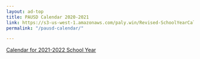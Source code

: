 ```yaml
---
layout: ad-top
title: PAUSD Calendar 2020-2021
link: https://s3-us-west-1.amazonaws.com/paly.win/Revised-SchoolYearCalendar2020_2021.pdf
permalink: "/pausd-calendar/"

---
```

<p><a href="/pausd-calendar-2021-2022">Calendar for 2021-2022 School Year</a></p>